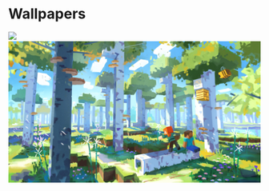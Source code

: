 # Wallpapers
![](https://raw.githubusercontent.com/TTlaugh/Wallpapers/master/art/100.png)
![](https://raw.githubusercontent.com/TTlaugh/Wallpapers/master/minecraft/001.jpg)
